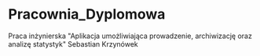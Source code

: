 # Pracownia_Dyplomowa
Praca inżynierska "Aplikacja umożliwiająca prowadzenie, archiwizację oraz analizę statystyk" Sebastian Krzynówek
